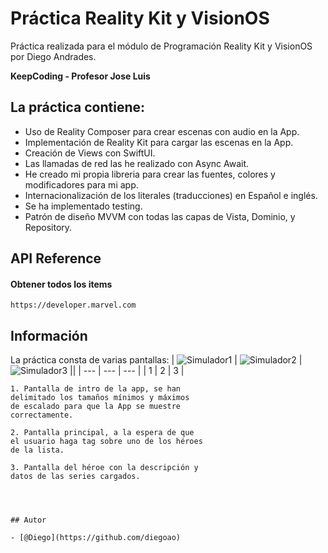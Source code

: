 # Práctica Reality Kit y VisionOS

Práctica realizada para el módulo de Programación Reality Kit y VisionOS por Diego Andrades.

**KeepCoding - Profesor Jose Luis**

## La práctica contiene:

- Uso de Reality Composer para crear escenas con audio en la App.
- Implementación de Reality Kit para cargar las escenas en la App.
- Creación de Views con SwiftUI.
- Las llamadas de red las he realizado con Async Await.
- He creado mi propia libreria para crear las fuentes, colores y modificadores para mi app.
- Internacionalización de los literales (traducciones) en Español e inglés.
- Se ha implementado testing.
- Patrón de diseño MVVM con todas las capas de Vista, Dominio, y Repository.


## API Reference

#### Obtener todos los items

```http
https://developer.marvel.com
```

## Información

La práctica consta de varias pantallas:
| ![Simulador1](https://github.com/diegoao/PracticaVisionProDiegoAndrades/blob/main/ImágenesReadme/foto1.png) | ![Simulador2](https://github.com/diegoao/PracticaVisionProDiegoAndrades/blob/main/ImágenesReadme/foto2.png) | ![Simulador3](https://github.com/diegoao/PracticaVisionProDiegoAndrades/blob/main/ImágenesReadme/foto3.png) || 
| --- | --- | --- |
| 1 | 2 | 3 |

```
1. Pantalla de intro de la app, se han
delimitado los tamaños mínimos y máximos
de escalado para que la App se muestre
correctamente.
```
```
2. Pantalla principal, a la espera de que
el usuario haga tag sobre uno de los héroes
de la lista.
```
```
3. Pantalla del héroe con la descripción y
datos de las series cargados.
```
```



## Autor

- [@Diego](https://github.com/diegoao)
